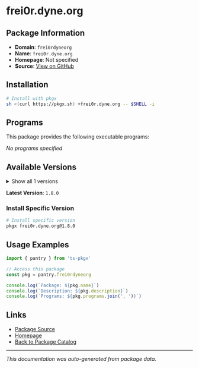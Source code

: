 # frei0r.dyne.org

>

## Package Information

- **Domain**: `frei0rdyneorg`
- **Name**: `frei0r.dyne.org`
- **Homepage**: Not specified
- **Source**: [View on GitHub](https://github.com/pkgxdev/pantry/tree/main/projects/frei0r.dyne.org/package.yml)

## Installation

```bash
# Install with pkgx
sh <(curl https://pkgx.sh) +frei0r.dyne.org -- $SHELL -i
```

## Programs

This package provides the following executable programs:

*No programs specified*

## Available Versions

<details>
<summary>Show all 1 versions</summary>

- `1.8.0`

</details>

**Latest Version**: `1.8.0`

### Install Specific Version

```bash
# Install specific version
pkgx frei0r.dyne.org@1.8.0
```

## Usage Examples

```typescript
import { pantry } from 'ts-pkgx'

// Access this package
const pkg = pantry.frei0rdyneorg

console.log(`Package: ${pkg.name}`)
console.log(`Description: ${pkg.description}`)
console.log(`Programs: ${pkg.programs.join(', ')}`)
```

## Links

- [Package Source](https://github.com/pkgxdev/pantry/tree/main/projects/frei0r.dyne.org/package.yml)
- [Homepage](#)
- [Back to Package Catalog](../package-catalog.md)

---

*This documentation was auto-generated from package data.*
